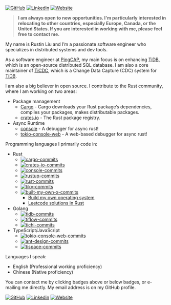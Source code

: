 [![GitHub][github-badge]][github] [![Linkedin][linkedin-badge]][linkedin] [![Website][website-badge]][website]
> **I am always open to new opportunities. I'm particularly interested in relocating to other countries, especially Europe, Canada, or the United States. If you are interested in working with me, please feel free to contact me.**

My name is Rustin Liu and I’m a passionate software engineer who specializes in distributed systems and dev tools.

As a software engineer at [PingCAP], my main focus is on enhancing [TiDB], which is an open-source distributed SQL database. I am also a core maintainer of [TiCDC], which is a Change Data Capture (CDC) system for [TiDB].

I am also a big believer in open source. I contribute to the Rust community, where I am working on two areas:

- Package management
  - [Cargo] - Cargo downloads your Rust package’s dependencies, compiles your packages, makes distributable packages.
  - [crates.io] - The Rust package registry.
- Async Runtime
  - [console] - A debugger for async rust!
  - [tokio-console-web] - A web-based debugger for async rust!

Programming languages I primarily code in:

- Rust
  - [![cargo-commits][cargo-commits]](<https://github.com/rust-lang/cargo/commits?author=Rustin170506>)
  - [![crates-io-commits][crates-io-commits]](<https://github.com/rust-lang/crates.io/commits?author=Rustin170506>)
  - [![console-commits][console-commits]](<https://github.com/tokio-rs/console/commits?author=Rustin170506>)
  - [![rustup-commits][rustup-commits]](https://github.com/rust-lang/rustup/commits?author=Rustin170506)
  - [![rust-commits][rust-commits]](https://github.com/rust-lang/rust/commits?author=Rustin170506)
  - [![tikv-commits][tikv-commits]](https://github.com/tikv/tikv/commits?author=Rustin170506)
  - [![built-my-own-x-commits][built-my-own-x-commits]](https://github.com/Rustin170506/build-my-own-x/commits?author=Rustin170506)
    - [Build my own operating system]
    - [Leetcode solutions in Rust]
- Golang
  - [![tidb-commits][tidb-commits]](https://github.com/pingcap/tidb/commits?author=Rustin170506)
  - [![tiflow-commits][tiflow-commits]](https://github.com/pingcap/tiflow/commits?author=Rustin170506)
  - [![tichi-commits][tichi-commits]](https://github.com/ti-community-infra/tichi/commits?author=Rustin170506)
- TypeScript/JavaScript
  - [![tokio-console-web-commits][tokio-console-web-commits]](https://github.com/Rustin170506/tokio-console-web/commits?author=Rustin170506)
  - [![ant-design-commits][ant-design-commits]](https://github.com/ant-design/ant-design/commits?author=Rustin170506)
  - [![tispace-commits][tispace-commits]](https://github.com/tispace-dev/tispace/commits?author=Rustin170506)

Languages I speak:

- English (Professional working proficiency)
- Chinese (Native proficiency)

You can contact me by clicking badges above or below badges, or e-mailing me directly. My email address is on my GitHub profile.

[![GitHub][github-badge]][github] [![Linkedin][linkedin-badge]][linkedin] [![Website][website-badge]][website]

[github-badge]: https://img.shields.io/badge/GitHub-black?style=for-the-badge&logoColor=white&logo=github
[github]: https://github.com/Rustin170506
[linkedin-badge]: https://img.shields.io/badge/LinkedIn-0077B5?style=for-the-badge&logo=linkedin&logoColor=white
[linkedin]: https://www.linkedin.com/in/rustin-liu
[website-badge]: https://img.shields.io/badge/Website-000000?style=for-the-badge&logoColor=white&logo=google-chrome
[website]: https://rustin.me
[PingCAP]: https://www.pingcap.com/
[TiDB]: https://github.com/pingcap/tidb
[TiCDC]: https://github.com/pingcap/tiflow
[Cargo]: https://github.com/rust-lang/cargo
[console]: https://github.com/tokio-rs/console
[tokio-console-web]: https://github.com/Rustin170506/tokio-console-web
[crates.io]: https://github.com/rust-lang/crates.io
[cargo-commits]: <https://img.shields.io/badge/Regular%20Contributor-black?logoColor=balck&logo=rust&label=Cargo&style=social>
[crates-io-commits]: <https://img.shields.io/badge/Maintainer-black?logoColor=balck&logo=rust&label=crates.io&style=social>
[console-commits]: <https://img.shields.io/badge/Maintainer-black?logoColor=balck&logo=rust&label=Console&style=social>
[rustup-commits]: <https://img.shields.io/badge/Former%20Maintainer-black?logoColor=balck&logo=rust&label=Rustup&style=social>
[rust-commits]: <https://img.shields.io/badge/Contributor-black?logoColor=balck&logo=rust&label=Rust&style=social>
[tikv-commits]: <https://img.shields.io/badge/Committer-black?logoColor=balck&logo=rust&label=TiKV&style=social>
[built-my-own-x-commits]: <https://img.shields.io/badge/Author-black?logoColor=balck&logo=rust&label=Build%20my%20own%20X&style=social>
[tidb-commits]: <https://img.shields.io/badge/Maintainer-black?logoColor=balck&logo=go&label=TiDB&style=social>
[tiflow-commits]: <https://img.shields.io/badge/Maintainer-black?logoColor=balck&logo=go&label=TiFlow&style=social>
[tichi-commits]: <https://img.shields.io/badge/Author-black?logoColor=balck&logo=go&label=TiChi&style=social>
[tokio-console-web-commits]: <https://img.shields.io/badge/Author-black?logoColor=balck&logo=typescript&label=Tokio%20Console%20Web&style=social>
[ant-design-commits]: <https://img.shields.io/badge/Former%20Maintainer-black?logoColor=balck&logo=typescript&label=Ant%20Design&style=social>
[tispace-commits]: <https://img.shields.io/badge/Author-black?logoColor=balck&logo=typescript&label=TiSpace&style=social>
[Build my own operating system]: <https://github.com/Rustin170506/build-my-own-x/tree/main/blog_os>
[Leetcode solutions in Rust]: <https://github.com/Rustin170506/build-my-own-x/tree/main/lr>
